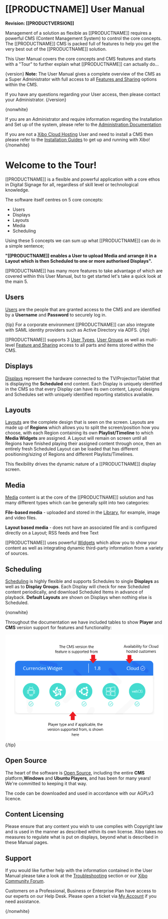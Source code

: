 # [[PRODUCTNAME]] User Manual

**Revision: [[PRODUCTVERSION]]**

Management of a solution as flexible as [[PRODUCTNAME]] requires a powerful CMS (Content Management System) to control the core concepts. The [[PRODUCTNAME]] CMS is packed full of features to help you get the very best out of the [[PRODUCTNAME]] solution.

This User Manual covers the core concepts and CMS features and starts with a "Tour" to further explain what [[PRODUCTNAME]] can actually do...

{version}
**Note:** The User Manual gives a complete overview of the CMS as a Super Administrator with full access to all [Features and Sharing](users_features_and_sharing.html) options within the CMS.

If you have any questions regarding your User access, then please contact your Administrator.
{/version}

{nonwhite}

If you are an Administrator and require information regarding the Installation and Set up of the system, please refer to the [Administration Documentation](/docs/setup)

If you are not a [Xibo Cloud Hosting](/hosting) User and need to install a CMS then please refer to the [Installation Guides](/docs/setup/cms-installation-guides) to get up and running with Xibo!
{/nonwhite}

# Welcome to the Tour!

[[PRODUCTNAME]] is a flexible and powerful application with a core ethos in Digital Signage for all, regardless of skill level or technological knowledge. 

The software itself centres on 5 core concepts:

- Users
- Displays
- Layouts
- Media
- Scheduling

Using these 5 concepts we can sum up what [[PRODUCTNAME]] can do in a simple sentence;

**"[[PRODUCTNAME]] enables a User to upload Media and arrange it in a Layout which is then Scheduled to one or more authorised Displays".**

[[PRODUCTNAME]] has many more features to take advantage of which are covered within this User Manual, but to get started let's take a quick look at the main 5.

## Users

[Users](users.html) are the people that are granted access to the CMS and are identified by a **Username** and **Password** to securely log in.

{tip}
For a corporate environment [[PRODUCTNAME]] can also integrate with SAML identity providers such as Active Directory via ADFS. 
{/tip}

[[PRODUCTNAME]] supports 3 [User Types](users_user_types.html), [User Groups](users_groups.html) as well as multi-level [Feature and Sharing](users_features_and_sharing.html) access to all parts and items stored within the CMS.

## Displays

[Displays](displays.html) represent the hardware connected to the TV/Projector/Tablet that is displaying the **Scheduled** end content. Each Display is uniquely identified in the CMS so that every Display can have its own content, Layout designs and Schedules set with uniquely identified reporting statistics available.

## Layouts

[Layouts](layouts.html) are the complete design that is seen on the screen. Layouts are made up of **Regions** which allows you to split the screen/position how you choose, with each Region containing its own **Playlist/Timeline** to which **Media Widgets** are assigned.  A Layout will remain on screen until all Regions have finished playing their assigned content through once, then an entirely fresh Scheduled Layout can be loaded that has different positioning/sizing of Regions and different Playlists/Timelines. 

This flexibility drives the dynamic nature of a [[PRODUCTNAME]] display screen.

## Media

[Media](media.html) content is at the core of the [[PRODUCTNAME]] solution and has many different types which can be generally split into two categories:

**File-based media** -  uploaded and stored in the [Library](media_library.html), for example, image and video files.

**Layout based media** - does not have an associated file and is configured directly on a Layout; RSS feeds and free Text

[[PRODUCTNAME]] uses powerful [Widgets](layouts_widgets.html) which allow you to show your content as well as integrating dynamic third-party information from a variety of sources.

## Scheduling

[Scheduling](scheduling.html) is highly flexible and supports Schedules to single **Displays** as well as to **Display Groups**. Each Display will check for new Scheduled content periodically, and download Scheduled Items in advance of playback. **Default Layouts** are shown on Displays when nothing else is Scheduled.

{nonwhite}

Throughout the documentation we have included tables to show **Player** and **CMS** version support for features and functionality:

![Feature Category Table](img/tour_feature_category_table.png)
{/tip}

## Open Source

The heart of the software is [Open Source](/open-source), including the entire **CMS** platform,**Windows** and **Ubuntu Players**, and has been for many years! We're committed to keeping it that way. 

The code can be downloaded and used in accordance with our AGPLv3 licence.

## Content Licensing

Please ensure that any content you wish to use complies with Copyright law and is used in the manner as described within its own license. Xibo takes no measures to regulate what is put on displays, beyond what is described in these Manual pages.

## Support

If you would like further help with the information contained in the User Manual please take a look at the [Troubleshooting](troubleshooting.html) section or our [Xibo Community Forum](https://community.xibo.org.uk/).

Customers on a Professional, Business or Enterprise Plan have access to our experts on our Help Desk. Please open a ticket via [My Account](https://xibosignage.com/my-account/tickets?open=true) if you need assistance.

{/nonwhite}

